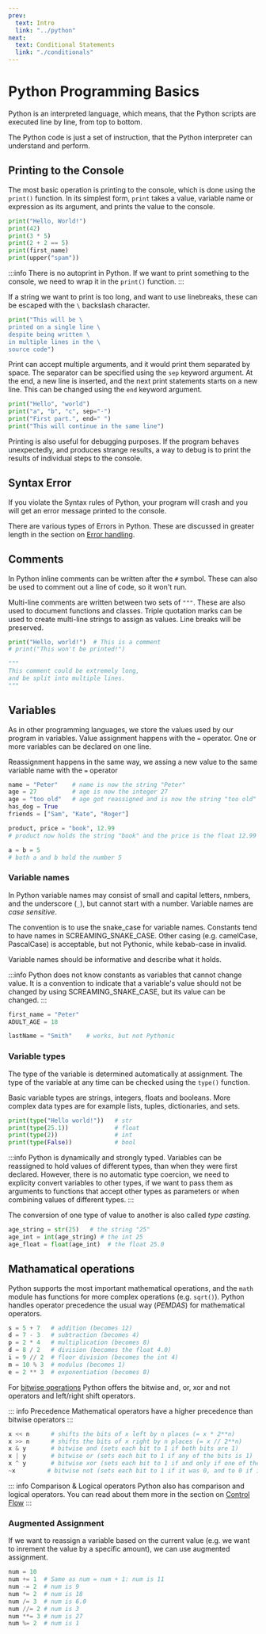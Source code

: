 ```yaml
---
prev:
  text: Intro
  link: "../python"
next:
  text: Conditional Statements
  link: "./conditionals"
---
```


# Python Programming Basics

Python is an interpreted language, which means, that the Python scripts are executed line by line, from top to bottom.

The Python code is just a set of instruction, that the Python interpreter can understand and perform.

## Printing to the Console

The most basic operation is printing to the console, which is done using the `print()` function. In its simplest form, `print` takes a value, variable name or expression as its argument, and prints the value to the console.

```python
print("Hello, World!")
print(42)
print(3 * 5)
print(2 + 2 == 5)
print(first_name)
print(upper("spam"))
```

:::info
There is no autoprint in Python. If we want to print something to the console, we need to wrap it in the `print()` function.
:::

If a string we want to print is too long, and want to use linebreaks, these can be escaped with the `\` backslash character.

```python
print("This will be \
printed on a single line \
despite being written \
in multiple lines in the \
source code")
```

Print can accept multiple arguments, and it would print them separated by space. The separator can be specified using the `sep` keyword argument. At the end, a new line is inserted, and the next print statements starts on a new line. This can be changed using the `end` keyword argument.

```python
print("Hello", "world")
print("a", "b", "c", sep="-")
print("First part.", end=" ")
print("This will continue in the same line")
```

Printing is also useful for debugging purposes. If the program behaves unexpectedly, and produces strange results, a way to debug is to print the results of individual steps to the console.

## Syntax Error

If you violate the Syntax rules of Python, your program will crash and you will get an error message printed to the console.

There are various types of Errors in Python. These are discussed in greater length in the section on [Error handling](./errors).

## Comments

In Python inline comments can be written after the `#` symbol. These can also be used to comment out a line of code, so it won't run.

Multi-line comments are written between two sets of `"""`. These are also used to document functions and classes. Triple quotation marks can be used to create multi-line strings to assign as values. Line breaks will be preserved.

```python
print("Hello, world!")  # This is a comment
# print("This won't be printed!")

"""
This comment could be extremely long,
and be split into multiple lines.
"""
```

## Variables

As in other programming languages, we store the values used by our program in variables. Value assignment happens with the `=` operator. One or more variables can be declared on one line.

Reassignment happens in the same way, we assing a new value to the same variable name with the `=` operator

```python
name = "Peter"    # name is now the string "Peter"
age = 27          # age is now the integer 27
age = "too old"   # age got reassigned and is now the string "too old"
has_dog = True
friends = ["Sam", "Kate", "Roger"]

product, price = "book", 12.99
# product now holds the string "book" and the price is the float 12.99

a = b = 5
# both a and b hold the number 5
```

### Variable names

In Python variable names may consist of small and capital letters, nmbers, and the underscore (`_`), but cannot start with a number. Variable names are _case sensitive_.

The convention is to use the snake_case for variable names. Constants tend to have names in SCREAMING_SNAKE_CASE. Other casing (e.g. camelCase, PascalCase) is acceptable, but not Pythonic, while kebab-case in invalid.

Variable names should be informative and describe what it holds.

:::info
Python does not know constants as variables that cannot change value. It is a convention to indicate that a variable's value should not be changed by using SCREAMING_SNAKE_CASE, but its value can be changed.
:::

```python
first_name = "Peter"
ADULT_AGE = 18

lastName = "Smith"    # works, but not Pythonic
```

### Variable types

The type of the variable is determined automatically at assignment. The type of the variable at any time can be checked using the `type()` function.

Basic variable types are strings, integers, floats and booleans. More complex data types are for example lists, tuples, dictionaries, and sets.

```python
print(type("Hello world!"))   # str
print(type(25.1))             # float
print(type(2))                # int
print(type(False))            # bool
```

:::info
Python is dynamically and strongly typed. Variables can be reassigned to hold values of different types, than when they were first declared. However, there is no automatic type coercion, we need to explicity convert variables to other types, if we want to pass them as arguments to functions that accept other types as parameters or when combining values of different types.
:::

The conversion of one type of value to another is also called _type casting_.

```python
age_string = str(25)   # the string "25"
age_int = int(age_string) # the int 25
age_float = float(age_int)  # the float 25.0
```

## Mathamatical operations

Python supports the most important mathematical operations, and the `math` module has functions for more complex operations (e.g. `sqrt()`). Python handles operator precedence the usual way (_PEMDAS_) for mathematical operators.

```python
s = 5 + 7   # addition (becomes 12)
d = 7 - 3   # subtraction (becomes 4)
p = 2 * 4   # multiplication (becomes 8)
d = 8 / 2   # division (becomes the float 4.0)
i = 9 // 2  # floor division (becomes the int 4)
m = 10 % 3  # modulus (becomes 1)
e = 2 ** 3  # exponentiation (becomes 8)
```

For [bitwise operations](https://en.wikipedia.org/wiki/Bitwise_operation) Python offers the bitwise and, or, xor and not operators and left/right shift operators.

::: info Precedence
Mathematical operators have a higher precedence than bitwise operators
:::

```python
x << n      # shifts the bits of x left by n places (= x * 2**n)
x >> n      # shifts the bits of x right by n places (= x // 2**n)
x & y       # bitwise and (sets each bit to 1 if both bits are 1)
x | y       # bitwise or (sets each bit to 1 if any of the bits is 1)
x ^ y       # bitwise xor (sets each bit to 1 if and only if one of the bits is 1)
~x         # bitwise not (sets each bit to 1 if it was 0, and to 0 if it was 1)
```

::: info Comparison & Logical operators
Python also has comparison and logical operators. You can read about them more in the section on [Control Flow](./control-flow#operators)
:::

### Augmented Assignment

If we want to reassign a variable based on the current value (e.g. we want to inrement the value by a specific amount), we can use augmented assignment.

```python
num = 10
num += 1  # Same as num = num + 1: num is 11
num -= 2  # num is 9
num *= 2  # num is 18
num /= 3  # num is 6.0
num //= 2 # num is 3
num **= 3 # num is 27
num %= 2  # num is 1
```
